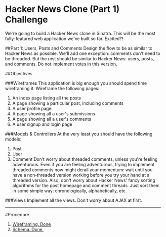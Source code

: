 # Hacker News Clone (Part 1) Challenge

We're going to build a Hacker News clone in Sinatra. This will be the most fully-featured web application
we've built so far. Excited?!

##Part 1: Users, Posts and Comments
Design the flow to be as similar to Hacker News as possible. We'll add one exception: comments don't need
to be threaded. But the rest should be similar to Hacker News: users, posts, and comments. Do not
implement votes in this version.

##Objectives

###Wireframes
This application is big enough you should spend time wireframing it. Wireframe the following pages:
1. An index page listing all the posts
2. A page showing a particular post, including comments
3. A user profile page
4. A page showing all a user's submissions
5. A page showing all a user's comments
6. A user signup and login page

###Models & Controllers
At the very least you should have the following models:
1. Post
2. User
3. Comment
Don't worry about threaded comments, unless you're feeling adventurous. Even if you are feeling
adventurous, trying to implement threaded comments now might derail your momentum: wait until you
have a non-threaded version working before you try your hand at a threaded version.
Also, don't worry about Hacker News' fancy sorting algorithms for the post homepage and comment
threads. Just sort them in some simple way: chronologically, alphabetically, etc.

###Views
Implement all the views. Don't worry about AJAX at first.

-------------

#Procedure

1. [Wireframing.  Done](README-imgs/wireframe.png)
2. [Schema. Done.](README-imgs/schema.png)
